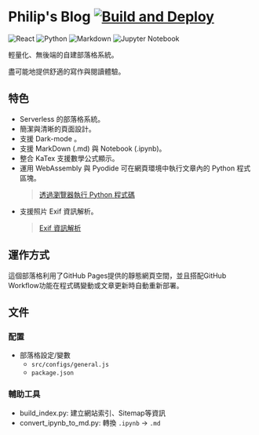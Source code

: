 # Philip's Blog [![Build and Deploy](https://github.com/p208p2002/blog/actions/workflows/main.yml/badge.svg)](https://github.com/p208p2002/blog/actions/workflows/main.yml)

![React](https://img.shields.io/badge/react-%2320232a.svg?style=for-the-badge&logo=react&logoColor=%2361DAFB) ![Python](https://img.shields.io/badge/python-3670A0?style=for-the-badge&logo=python&logoColor=ffdd54) ![Markdown](https://img.shields.io/badge/markdown-%23000000.svg?style=for-the-badge&logo=markdown&logoColor=white) ![Jupyter Notebook](https://img.shields.io/badge/jupyter-darkorange.svg?style=for-the-badge&logo=jupyter&logoColor=white)

輕量化、無後端的自建部落格系統。

盡可能地提供舒適的寫作與閱讀體驗。

## 特色
- Serverless 的部落格系統。
- 簡潔與清晰的頁面設計。
- 支援 Dark-mode 。
- 支援 MarkDown (.md) 與 Notebook (.ipynb)。
- 整合 KaTex 支援數學公式顯示。
- 運用 WebAssembly 與 Pyodide 可在網頁環境中執行文章內的 Python 程式區塊。
    > [透過瀏覽器執行 Python 程式碼](https://blog.philip-huang.tech/?page=blog-update-230116)
- 支援照片 Exif 資訊解析。
    > [Exif 資訊解析](https://blog.philip-huang.tech/?page=js-exif-support)

## 運作方式
這個部落格利用了GitHub Pages提供的靜態網頁空間，並且搭配GitHub Workflow功能在程式碼變動或文章更新時自動重新部署。

## 文件
### 配置
- 部落格設定/變數
    - `src/configs/general.js`
    - `package.json`

### 輔助工具
- build_index.py: 建立網站索引、Sitemap等資訊
- convert_ipynb_to_md.py: 轉換 `.ipynb` -> `.md`
